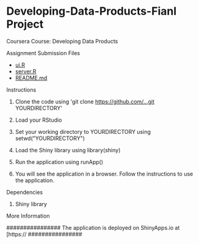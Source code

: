 Developing-Data-Products-Fianl Project
===================================

Coursera Course: Developing Data Products

Assignment Submission Files
- [ui.R](https://github.com/.../ui.R)
- [server.R](https://github.com/.../server.R)
- [README.md](https://github.com/../README.md)

Instructions

1. Clone the code using 'git clone https://github.com/...git YOURDIRECTORY'

2. Load your RStudio

3. Set your working directory to YOURDIRECTORY using setwd("YOURDIRECTORY")

4. Load the Shiny library using library(shiny)

5. Run the application using runApp()

6. You will see the application in a browser. Follow the instructions to use the application.

Dependencies

1. Shiny library

More Information

################
The application is deployed on ShinyApps.io at [https://
################